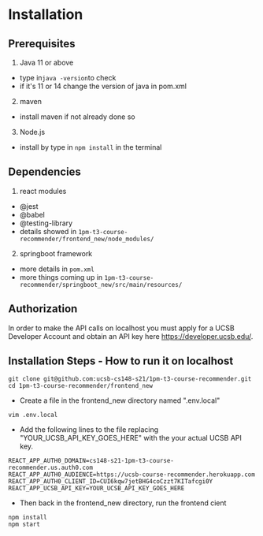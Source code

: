 # Installation
## Prerequisites
1. Java 11 or above
  - type in```java -version```to check 
  - if it's 11 or 14 change the version of java in pom.xml
2. maven
  - install maven if not already done so

3. Node.js 
  - install by type in `npm install` in the terminal

## Dependencies
1. react modules
  - @jest
  - @babel
  - @testing-library
  - details showed in `1pm-t3-course-recommender/frontend_new/node_modules/`

2. springboot framework
  - more details in `pom.xml`
  - more things coming up in `1pm-t3-course-recommender/springboot_new/src/main/resources/`

## Authorization
In order to make the API calls on localhost you must apply for a UCSB Developer Account and obtain an API key here https://developer.ucsb.edu/.


## Installation Steps - How to run it on localhost

```
git clone git@github.com:ucsb-cs148-s21/1pm-t3-course-recommender.git
cd 1pm-t3-course-recommender/frontend_new
```

* Create a file in the frontend_new directory named ".env.local"
```
vim .env.local
```

* Add the following lines to the file replacing "YOUR_UCSB_API_KEY_GOES_HERE" with the your actual UCSB API key.

```
REACT_APP_AUTH0_DOMAIN=cs148-s21-1pm-t3-course-recommender.us.auth0.com
REACT_APP_AUTH0_AUDIENCE=https://ucsb-course-recommender.herokuapp.com
REACT_APP_AUTH0_CLIENT_ID=CUI6kqw7jetBHG4coCzzt7KITafcgi0Y
REACT_APP_UCSB_API_KEY=YOUR_UCSB_API_KEY_GOES_HERE
```
* Then back in the frontend_new directory, run the frontend cient
```
npm install
npm start
```
